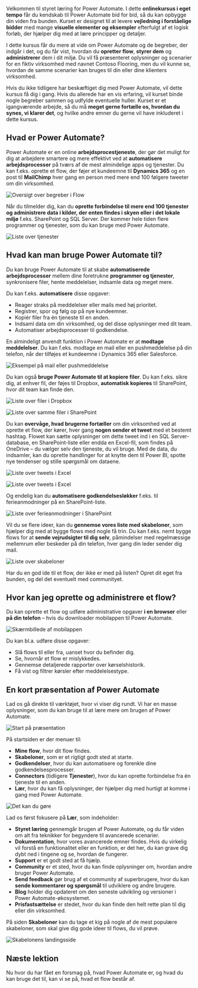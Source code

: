 Velkommen til styret læring for Power Automate. I dette **onlinekursus i eget tempo** får du kendskab til Power Automate bid for bid, så du kan opbygge din viden fra bunden. Kurset er designet til at levere **vejledning i forståelige bidder** med mange **visuelle elementer og eksempler** efterfulgt af et logisk forløb, der hjælper dig med at lære principper og detaljer.

I dette kursus får du mere at vide om Power Automate og de begreber, der indgår i det, og du får vist, hvordan du **opretter flow**, **styrer dem** og **administrerer** dem i dit miljø. Du vil få præsenteret oplysninger og scenarier for en fiktiv virksomhed med navnet Contoso Flooring, men du vil kunne se, hvordan de samme scenarier kan bruges til din eller dine klienters virksomhed.

Hvis du ikke tidligere har beskæftiget dig med Power Automate, vil dette kursus få dig i gang. Hvis du allerede har en vis erfaring, vil kurset binde nogle begreber sammen og udfylde eventuelle huller. Kurset er et igangværende arbejde, så du må **meget gerne fortælle os, hvordan du synes, vi klarer det**, og hvilke andre emner du gerne vil have inkluderet i dette kursus.

## <a name="what-is-power-automate"></a>Hvad er Power Automate?
Power Automate er en online **arbejdsprocestjeneste**, der gør det muligt for dig at arbejdere smartere og mere effektivt ved at **automatisere arbejdsprocesser** på tværs af de mest almindelige apps og tjenester. Du kan f.eks. oprette et flow, der føjer et kundeemne til **Dynamics 365** og en post til **MailChimp** hver gang en person med mere end 100 følgere tweeter om din virksomhed.

![Oversigt over begreber i Flow](./media/learning-introduce-flow/conceptual.png)

Når du tilmelder dig, kan du **oprette forbindelse til mere end 100 tjenester** **og administrere data i kilder, der enten findes i skyen eller i det lokale miljø** f.eks. SharePoint og SQL Server. Der kommer hele tiden flere programmer og tjenester, som du kan bruge med Power Automate.

![Liste over tjenester](./media/learning-introduce-flow/services.png)

## <a name="what-can-you-do-with-power-automate"></a>Hvad kan man bruge Power Automate til?
Du kan bruge Power Automate til at skabe **automatiserede arbejdsprocesser** mellem dine foretrukne **programmer og tjenester**, synkronisere filer, hente meddelelser, indsamle data og meget mere. 

Du kan f.eks. **automatisere** disse opgaver:

* Reager straks på meddelelser eller mails med høj prioritet.
* Registrer, spor og følg op på nye kundeemner.
* Kopiér filer fra én tjeneste til en anden.
* Indsaml data om din virksomhed, og del disse oplysninger med dit team.
* Automatiser arbejdsprocesser til godkendelse.

En almindeligt anvendt funktion i Power Automate er at **modtage meddelelser**. Du kan f.eks. modtage en mail eller en pushmeddelelse på din telefon, når der tilføjes et kundeemne i Dynamics 365 eller Salesforce.

![Eksempel på mail eller pushmeddelelse](./media/learning-introduce-flow/sales-lead.png)

Du kan også **bruge Power Automate til at kopiere filer**. Du kan f.eks. sikre dig, at enhver fil, der føjes til Dropbox, **automatisk kopieres** til SharePoint, hvor dit team kan finde den.

![Liste over filer i Dropbox](./media/learning-introduce-flow/dropbox-files.png) 

![Liste over samme filer i SharePoint](./media/learning-introduce-flow/sharepoint-files.png) 

Du kan **overvåge, hvad brugerne fortæller** om din virksomhed ved at oprette et flow, der kører, hver gang **nogen sender et tweet** med et bestemt hashtag. Flowet kan sætte oplysninger om dette tweet ind i en SQL Server-database, en SharePoint-liste eller endda en Excel-fil, som findes på OneDrive – du vælger selv den tjeneste, du vil bruge. Med de data, du indsamler, kan du oprette handlinger for at knytte dem til Power BI, spotte nye tendenser og stille spørgsmål om dataene.

![Liste over tweets i Excel](./media/learning-introduce-flow/tweets-to-excel.png)

![Liste over tweets i Excel](./media/learning-introduce-flow/excel-tweets.png)

Og endelig kan du **automatisere godkendelsesløkker** f.eks. til ferieanmodninger på en SharePoint-liste.

![Liste over ferieanmodninger i SharePoint](./media/learning-introduce-flow/vacation-requests.png)

Vil du se flere ideer, kan du **gennemse vores liste med skabeloner**, som hjælper dig med at bygge flows med nogle få trin. Du kan f.eks. nemt bygge flows for at **sende vejrudsigter til dig selv**, påmindelser med regelmæssige mellemrum eller beskeder på din telefon, hver gang din leder sender dig mail.

![Liste over skabeloner](./media/learning-introduce-flow/templates-you-might-use.png)

Har du en god ide til et flow, der ikke er med på listen? Opret dit eget fra bunden, og del det eventuelt med communityet.

## <a name="where-can-i-create-and-administer-a-flow"></a>Hvor kan jeg oprette og administrere et flow?
Du kan oprette et flow og udføre administrative opgaver **i en browser** eller **på din telefon** – hvis du downloader mobilappen til Power Automate.

![Skærmbillede af mobilappen](./media/learning-introduce-flow/screen-mobile-app.png)  

Du kan bl.a. udføre disse opgaver:

* Slå flows til eller fra, uanset hvor du befinder dig.
* Se, hvornår et flow er mislykkedes.
* Gennemse detaljerede rapporter over kørselshistorik.
* Få vist og filtrer kørsler efter meddelelsestype.

## <a name="a-brief-tour-of-power-automate"></a>En kort præsentation af Power Automate
Lad os gå direkte til værktøjet, hvor vi viser dig rundt. Vi har en masse oplysninger, som du kan bruge til at lære mere om brugen af Power Automate.

![Start på præsentation](./media/learning-introduce-flow/start-of-tour.png)

På startsiden er der menuer til:

* **Mine flow**, hvor dit flow findes.
* **Skabeloner**, som er et rigtigt godt sted at starte.
* **Godkendelser**, hvor du kan automatisere og forenkle dine godkendelsesprocesser.
* **Connectors** (tidligere **Tjenester**), hvor du kan oprette forbindelse fra én tjeneste til en anden.
* **Lær**, hvor du kan få oplysninger, der hjælper dig med hurtigt at komme i gang med Power Automate.

![Det kan du gøre](./media/learning-introduce-flow/what-you-can-do.png)

Lad os først fokusere på **Lær**, som indeholder:

* **Styret læring** gennemgår brugen af Power Automate, og du får viden om alt fra teknikker for begyndere til avancerede scenarier.
* **Dokumentation**, hvor vores avancerede emner findes. Hvis du virkelig vil forstå en funktionalitet eller en funktion, er det her, du kan grave dig dybt ned i tingene og se, hvordan de fungerer.
* **Support** er et godt sted at få hjælp.
* **Community** er et sted, hvor du kan finde oplysninger om, hvordan andre bruger Power Automate.
* **Send feedback** gør brug af et community af superbrugere, hvor du kan **sende kommentarer og spørgsmål** til udviklere og andre brugere.
* **Blog** holder dig opdateret om den seneste udvikling og versioner i Power Automate-økosystemet.
* **Prisfastsættelse** er stedet, hvor du kan finde den helt rette plan til dig eller din virksomhed.

På siden **Skabeloner** kan du tage et kig på nogle af de mest populære skabeloner, som skal give dig gode ideer til flows, du vil prøve.

![Skabelonens landingsside](./media/learning-introduce-flow/template-page.png)

## <a name="next-lesson"></a>Næste lektion
Nu hvor du har fået en forsmag på, hvad Power Automate er, og hvad du kan bruge det til, kan vi se på, hvad et flow består af.

